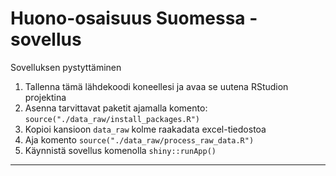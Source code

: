 Huono-osaisuus Suomessa -sovellus
===============================

Sovelluksen pystyttäminen

1. Tallenna tämä lähdekoodi koneellesi ja avaa se uutena RStudion projektina
2. Asenna tarvittavat paketit ajamalla komento: `source("./data_raw/install_packages.R")`
3. Kopioi kansioon `data_raw` kolme raakadata excel-tiedostoa
4. Aja komento `source("./data_raw/process_raw_data.R")`
5. Käynnistä sovellus komenolla `shiny::runApp()`

***

